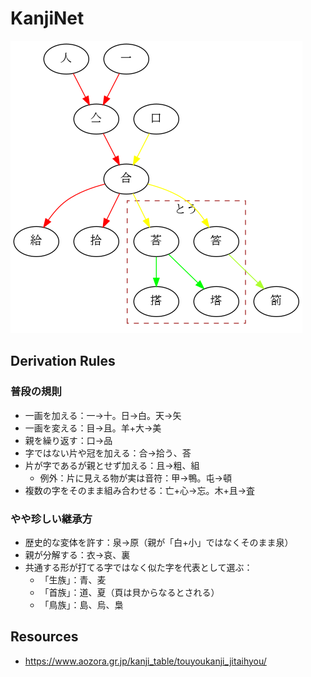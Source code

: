 # KanjiNet

![](gou.png)

## Derivation Rules

### 普段の規則

- 一画を加える：一→十。日→白。天→矢
- 一画を変える：目→且。羊+大→美
- 親を繰り返す：口→品
- 字ではない片や冠を加える：合→拾う、荅
- 片が字であるが親とせず加える：且→粗、組
  - 例外：片に見える物が実は音符：甲→鴨。屯→頓
- 複数の字をそのまま組み合わせる：亡+心→忘。木+且→査

### やや珍しい継承方

- 歴史的な変体を許す：泉→原（親が「白+小」ではなくそのまま泉）
- 親が分解する：衣→哀、裏
- 共通する形が打てる字ではなく似た字を代表として選ぶ：
  - 「生族」：青、麦
  - 「首族」：道、夏（頁は貝からなるとされる）
  - 「鳥族」：島、烏、梟

## Resources

- https://www.aozora.gr.jp/kanji_table/touyoukanji_jitaihyou/
